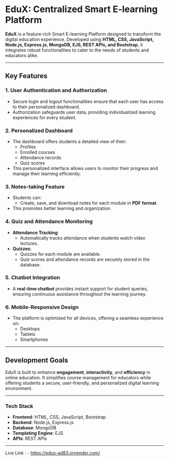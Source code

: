 # EduX: Centralized Smart E-learning Platform

**EduX** is a feature-rich Smart E-learning Platform designed to transform the digital education experience. Developed using **HTML, CSS, JavaScript, Node.js, Express.js, MongoDB, EJS, REST APIs, and Bootstrap**, it integrates robust functionalities to cater to the needs of students and educators alike.

---

## Key Features

### 1. User Authentication and Authorization
- Secure login and logout functionalities ensure that each user has access to their personalized dashboard.
- Authorization safeguards user data, providing individualized learning experiences for every student.

### 2. Personalized Dashboard
- The dashboard offers students a detailed view of their:
  - Profiles
  - Enrolled courses
  - Attendance records
  - Quiz scores
- This personalized interface allows users to monitor their progress and manage their learning efficiently.

### 3. Notes-taking Feature
- Students can:
  - Create, save, and download notes for each module in **PDF format**.
- This promotes better learning and organization.

### 4. Quiz and Attendance Monitoring
- **Attendance Tracking**:
  - Automatically tracks attendance when students watch video lectures.
- **Quizzes**:
  - Quizzes for each module are available.
  - Quiz scores and attendance records are securely stored in the database.

### 5. Chatbot Integration
- A **real-time chatbot** provides instant support for student queries, ensuring continuous assistance throughout the learning journey.

### 6. Mobile-Responsive Design
- The platform is optimized for all devices, offering a seamless experience on:
  - Desktops
  - Tablets
  - Smartphones

---

## Development Goals

EduX is built to enhance **engagement**, **interactivity**, and **efficiency** in online education. It simplifies course management for educators while offering students a secure, user-friendly, and personalized digital learning environment.

---

### Tech Stack
- **Frontend**: HTML, CSS, JavaScript, Bootstrap
- **Backend**: Node.js, Express.js
- **Database**: MongoDB
- **Templating Engine**: EJS
- **APIs**: REST APIs

---

Live Link : - https://edux-ad83.onrender.com/
